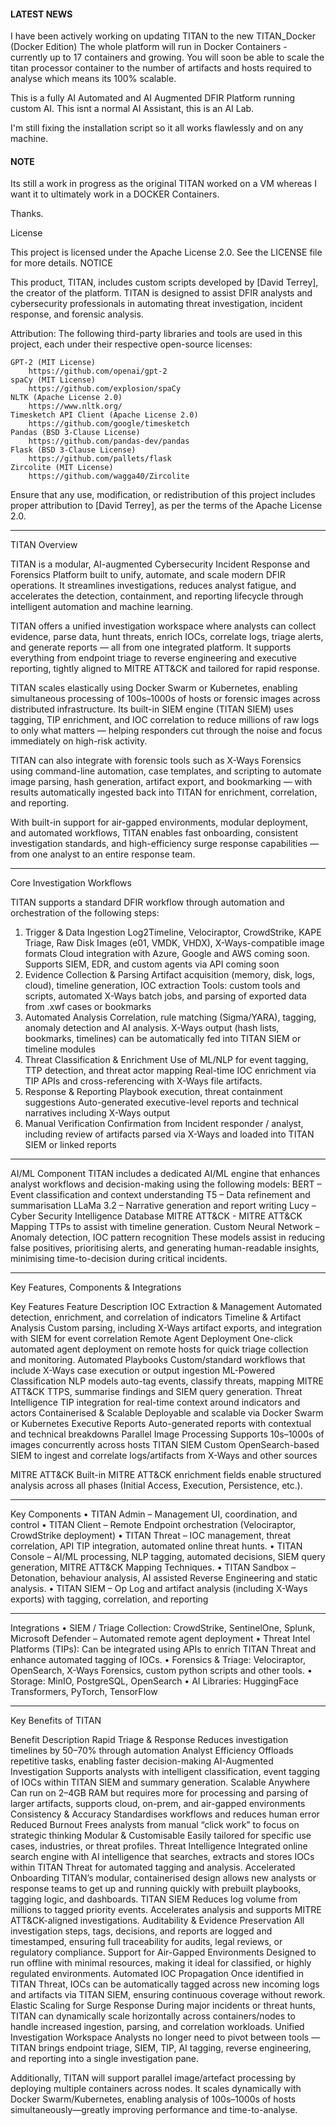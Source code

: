 #### LATEST NEWS ####
I have been actively working on updating TITAN to the new TITAN_Docker (Docker Edition)
The whole platform will run in Docker Containers - currently up to 17 containers and growing.
You will soon be able to scale the titan processor container to the number of artifacts and hosts required to analyse which means its 100% scalable.

This is a fully AI Automated and AI Augmented DFIR Platform running custom AI. This isnt a normal AI Assistant, this is an AI Lab.

I'm still fixing the installation script so it all works flawlessly and on any machine.

#### NOTE ####

Its still a work in progress as the original TITAN worked on a VM whereas I want it to ultimately work in a DOCKER Containers. 

Thanks.


License

This project is licensed under the Apache License 2.0. See the LICENSE file for more details.
NOTICE

This product, TITAN, includes custom scripts developed by [David Terrey], the creator of the platform. TITAN is designed to assist DFIR analysts and cybersecurity professionals in automating threat investigation, incident response, and forensic analysis.

Attribution: The following third-party libraries and tools are used in this project, each under their respective open-source licenses:

    GPT-2 (MIT License)
        https://github.com/openai/gpt-2
    spaCy (MIT License)
        https://github.com/explosion/spaCy
    NLTK (Apache License 2.0)
        https://www.nltk.org/
    Timesketch API Client (Apache License 2.0)
        https://github.com/google/timesketch
    Pandas (BSD 3-Clause License)
        https://github.com/pandas-dev/pandas
    Flask (BSD 3-Clause License)
        https://github.com/pallets/flask
    Zircolite (MIT License)
        https://github.com/wagga40/Zircolite

Ensure that any use, modification, or redistribution of this project includes proper attribution to [David Terrey], as per the terms of the Apache License 2.0.


________________________________________

TITAN Overview

TITAN is a modular, AI-augmented Cybersecurity Incident Response and Forensics Platform built to unify, automate, and scale modern DFIR operations. It streamlines investigations, reduces analyst fatigue, and accelerates the detection, containment, and reporting lifecycle through intelligent automation and machine learning.

TITAN offers a unified investigation workspace where analysts can collect evidence, parse data, hunt threats, enrich IOCs, correlate logs, triage alerts, and generate reports — all from one integrated platform. It supports everything from endpoint triage to reverse engineering and executive reporting, tightly aligned to MITRE ATT&CK and tailored for rapid response.

TITAN scales elastically using Docker Swarm or Kubernetes, enabling simultaneous processing of 100s–1000s of hosts or forensic images across distributed infrastructure. Its built-in SIEM engine (TITAN SIEM) uses tagging, TIP enrichment, and IOC correlation to reduce millions of raw logs to only what matters — helping responders cut through the noise and focus immediately on high-risk activity.

TITAN can also integrate with forensic tools such as X-Ways Forensics using command-line automation, case templates, and scripting to automate image parsing, hash generation, artifact export, and bookmarking — with results automatically ingested back into TITAN for enrichment, correlation, and reporting.

With built-in support for air-gapped environments, modular deployment, and automated workflows, TITAN enables fast onboarding, consistent investigation standards, and high-efficiency surge response capabilities — from one analyst to an entire response team.

________________________________________
Core Investigation Workflows

TITAN supports a standard DFIR workflow through automation and orchestration of the following steps:
1. Trigger & Data Ingestion
Log2Timeline, Velociraptor, CrowdStrike, KAPE Triage, Raw Disk Images (e01, VMDK, VHDX), X-Ways-compatible image formats
Cloud integration with Azure, Google and AWS coming soon.
Supports SIEM, EDR, and custom agents via API coming soon
2. Evidence Collection & Parsing
Artifact acquisition (memory, disk, logs, cloud), timeline generation, IOC extraction
Tools: custom tools and scripts, automated X-Ways batch jobs, and parsing of exported data from .xwf cases or bookmarks
3. Automated Analysis
Correlation, rule matching (Sigma/YARA), tagging, anomaly detection and AI analysis.
X-Ways output (hash lists, bookmarks, timelines) can be automatically fed into TITAN SIEM or timeline modules
4. Threat Classification & Enrichment
Use of ML/NLP for event tagging, TTP detection, and threat actor mapping
Real-time IOC enrichment via TIP APIs and cross-referencing with X-Ways file artifacts.
5. Response & Reporting
Playbook execution, threat containment suggestions
Auto-generated executive-level reports and technical narratives including X-Ways output
6. Manual Verification
Confirmation from Incident responder / analyst, including review of artifacts parsed via X-Ways and loaded into TITAN SIEM or linked reports

________________________________________
AI/ML Component
TITAN includes a dedicated AI/ML engine that enhances analyst workflows and decision-making using the following models:
BERT – Event classification and context understanding
T5 – Data refinement and summarisation
LLaMa 3.2 – Narrative generation and report writing
Lucy – Cyber Security Intelligence Database
MITRE ATT&CK - MITRE ATT&CK Mapping TTPs to assist with timeline generation.
Custom Neural Network – Anomaly detection, IOC pattern recognition
These models assist in reducing false positives, prioritising alerts, and generating human-readable insights, minimising time-to-decision during critical incidents.

________________________________________
Key Features, Components & Integrations

Key Features
Feature Description
IOC Extraction & Management Automated detection, enrichment, and correlation of indicators
Timeline & Artifact Analysis Custom parsing, including X-Ways artifact exports, and integration with SIEM for event correlation
Remote Agent Deployment One-click automated agent deployment on remote hosts for quick triage collection and monitoring.
Automated Playbooks Custom/standard workflows that include X-Ways case execution or output ingestion
ML-Powered Classification NLP models auto-tag events, classify threats, mapping MITRE ATT&CK TTPS, summarise findings and SIEM query generation.
Threat Intelligence TIP integration for real-time context around indicators and actors
Containerised & Scalable Deployable and scalable via Docker Swarm or Kubernetes
Executive Reports Auto-generated reports with contextual and technical breakdowns
Parallel Image Processing Supports 10s–1000s of images concurrently across hosts
TITAN SIEM
Custom OpenSearch-based SIEM to ingest and correlate logs/artifacts from X-Ways and other sources

MITRE ATT&CK Built-in MITRE ATT&CK enrichment fields enable structured analysis across all phases (Initial Access, Execution, Persistence, etc.).

________________________________________
Key Components
• TITAN Admin – Management UI, coordination, and control
• TITAN Client – Remote Endpoint orchestration (Velociraptor, CrowdStrike deployment)
• TITAN Threat – IOC management, threat correlation, API TIP integration, automated online threat hunts.
• TITAN Console – AI/ML processing, NLP tagging, automated decisions, SIEM query generation, MITRE ATT&CK Mapping Techniques.
• TITAN Sandbox – Detonation, behaviour analysis, AI assisted Reverse Engineering and static analysis.
• TITAN SIEM – Op Log and artifact analysis (including X-Ways exports) with tagging, correlation, and reporting

________________________________________
Integrations
• SIEM / Triage Collection: CrowdStrike, SentinelOne, Splunk, Microsoft Defender – Automated remote agent deployment
• Threat Intel Platforms (TIPs): Can be integrated using APIs to enrich TITAN Threat and enhance automated tagging of IOCs.
• Forensics & Triage: Velociraptor, OpenSearch, X-Ways Forensics, custom python scripts and other tools.
• Storage: MinIO, PostgreSQL, OpenSearch
• AI Libraries: HuggingFace Transformers, PyTorch, TensorFlow

________________________________________
Key Benefits of TITAN

Benefit Description
Rapid Triage & Response Reduces investigation timelines by 50–70% through automation
Analyst Efficiency Offloads repetitive tasks, enabling faster decision-making
AI-Augmented Investigation Supports analysts with intelligent classification, event tagging of IOCs within TITAN SIEM and summary generation.
Scalable Anywhere Can run on 2–4GB RAM but requires more for processing and parsing of larger artifacts, supports cloud, on-prem, and air-gapped environments
Consistency & Accuracy Standardises workflows and reduces human error
Reduced Burnout Frees analysts from manual “click work” to focus on strategic thinking
Modular & Customisable Easily tailored for specific use cases, industries, or threat profiles.
Threat Intelligence Integrated online search engine with AI intelligence that searches, extracts and stores IOCs within TITAN Threat for automated tagging and analysis.
Accelerated Onboarding TITAN’s modular, containerised design allows new analysts or response teams to get up and running quickly with prebuilt playbooks, tagging logic, and dashboards.
TITAN SIEM Reduces log volume from millions to tagged priority events. Accelerates analysis and supports MITRE ATT&CK-aligned investigations.
Auditability & Evidence Preservation All investigation steps, tags, decisions, and reports are logged and timestamped, ensuring full traceability for audits, legal reviews, or regulatory compliance.
Support for Air-Gapped Environments Designed to run offline with minimal resources, making it ideal for classified, or highly regulated environments.
Automated IOC Propagation Once identified in TITAN Threat, IOCs can be automatically tagged across new incoming logs and artifacts via TITAN SIEM, ensuring continuous coverage without rework.
Elastic Scaling for Surge Response During major incidents or threat hunts, TITAN can dynamically scale horizontally across containers/nodes to handle increased ingestion, parsing, and correlation workloads.
Unified Investigation Workspace Analysts no longer need to pivot between tools — TITAN brings endpoint triage, SIEM, TIP, AI tagging, reverse engineering, and reporting into a single investigation pane.

Additionally, TITAN will support parallel image/artefact processing by deploying multiple containers across nodes. It scales dynamically with Docker Swarm/Kubernetes, enabling analysis of 100s–1000s of hosts simultaneously—greatly improving performance and time-to-analyse.

